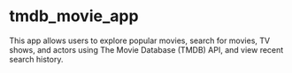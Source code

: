 # tmdb_movie_app
 This app allows users to explore popular movies, search for movies, TV shows, and actors using The Movie Database (TMDB) API, and view recent search history.
